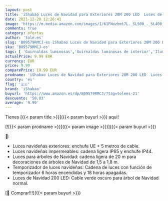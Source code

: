 ```yaml
---
layout: post
title: 'iShabao Luces de Navidad para Exteriores 20M 200 LED  Luces de árbol de Navidad  Cadena de luces Blancas  Luces de Navidad para Interiores ideales para árbol de Navidad  Balcón  Cable Verde '
date: 2021-12-20 12:26:41
image: 'https://m.media-amazon.com/images/I/61FNozhmt7L._SL500_._SL400_.jpg'
comments: true
category: ofertas
author: 'tole.es'
slug: 'B09579RMCJ-es iShabao Luces de Navidad para Exteriores 20M 200 LED Luces...'
sku: 'B09579RMCJ-es'
tags: [ 'Guirnaldas luminosas','Guirnaldas luminosas de interior','Iluminación','ishabao','navidad', ]
actualPrice: 9.99 EUR
currency: EUR
price: 9.99
comparePrice: 19.99 EUR
prodname: 'iShabao Luces de Navidad para Exteriores 20M 200 LED  Luces de árbol de Navidad  Cadena de luces Blancas  Luces de Navidad para Interiores ideales para árbol de Navidad  Balcón  Cable Verde '
country: 'es'
flag: '🇪🇸'
brand: 'iShabao'
buyurl: 'https://www.amazon.es/dp/B09579RMCJ/?tag=tolees-21'
descuento: '50.03'
average: '9.99'
---
```


Tienes [{{< param title >}}]({{< param buyurl >}}) aqui!

[![{{< param prodname >}}]({{< param image >}})]({{< param buyurl >}})

🔎:

- Luces navideñas exteriores: enchufe UE + 5 metros de cable.
- Luces navideñas impermeables: cadena ligera IP65 y enchufe IP44.
- Luces para árboles de Navidad: cadena ligera de 20 m para decoraciones de árboles de Navidad de 1,5 a 1,8 m.
- Temporizador de luces navideñas: Cadena de luces con función de temporizador 6 horas encendidas y 18 horas apagadas.
- Luces de Navidad 200 LED: Cable verde oscuro para árbol de Navidad normal.

[🛒 Comprar!!!]({{< param buyurl >}})
